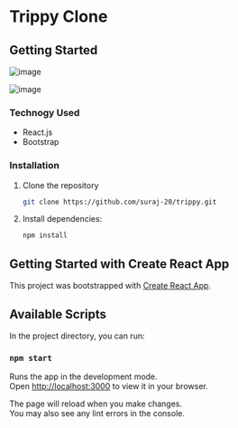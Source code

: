 # Trippy Clone

## Getting Started

![image](https://github.com/suraj-20/trippy/assets/98269753/077e1b98-2217-464b-8814-5d0b58f7b5d8)

![image](https://github.com/suraj-20/trippy/assets/98269753/7f9ff3da-9041-4b67-a67a-29d645865bae)

### Technogy Used

- React.js
- Bootstrap

### Installation

1. Clone the repository

   ```bash
   git clone https://github.com/suraj-20/trippy.git
3. Install dependencies:

   ```bash
   npm install


## Getting Started with Create React App

This project was bootstrapped with [Create React App](https://github.com/facebook/create-react-app).

## Available Scripts

In the project directory, you can run:

### `npm start`

Runs the app in the development mode.\
Open [http://localhost:3000](http://localhost:3000) to view it in your browser.

The page will reload when you make changes.\
You may also see any lint errors in the console.
